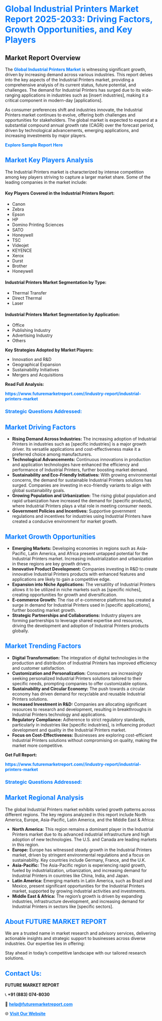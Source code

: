 <h1 style="color: #007BFF;">Global Industrial Printers Market Report 2025-2033: Driving Factors, Growth Opportunities, and Key Players</h1>

<section id="overview">
<h2>Market Report Overview</h2>
<p>The <a href="https://www.futuremarketreport.com//industry-report/industrial-printers-market" style="color: #007BFF; text-decoration: none;"><strong>Global Industrial Printers Market</strong></a> is witnessing significant growth, driven by increasing demand across various industries. This report delves into the key aspects of the Industrial Printers market, providing a comprehensive analysis of its current status, future potential, and challenges. The demand for Industrial Printers has surged due to its wide-ranging applications in industries such as [insert industries], making it a critical component in modern-day [applications].</p>
<p>As consumer preferences shift and industries innovate, the Industrial Printers market continues to evolve, offering both challenges and opportunities for stakeholders. The global market is expected to expand at a substantial compound annual growth rate (CAGR) over the forecast period, driven by technological advancements, emerging applications, and increasing investments by major players.</p>
</section>

<section id="overview">
<p><a href="https://www.futuremarketreport.com//request-sample/reportId=59936" style="color: #007BFF; text-decoration: none;"><strong>Explore Sample Report Here</strong></a></p>
</section>

<section id="key-players">
<h2 style="color: #007BFF;">Market Key Players Analysis</h2>
<p>The Industrial Printers market is characterized by intense competition among key players striving to capture a larger market share. Some of the leading companies in the market include:</p>
<h4>Key Players Covered in the Industrial Printers Report:</h4>
<ul><li>Canon</li><li>Zebra</li><li>Epson</li><li>HP</li><li>Domino Printing Sciences</li><li>SATO</li><li>Honeywell</li><li>TSC</li><li>Videojet</li><li>KEYENCE</li><li>Xerox</li><li>Durst</li><li>Brother</li><li>Honeywell</li></ul>
<h4>Industrial Printers Market Segmentation by Type:</h4>
<ul><li>Thermal Transfer</li><li>Direct Thermal</li><li>Laser</li></ul>

<h4>Industrial Printers Market Segmentation by Application:</h4>
<ul><li>Office</li><li>Publishing Industry</li><li>Advertising Industry</li><li>Others</li></ul>
<p><strong>Key Strategies Adopted by Market Players:</strong></p>
<ul>
<li>Innovation and R&D</li>
<li>Geographical Expansion</li>
<li>Sustainability Initiatives</li>
<li>Mergers and Acquisitions</li>
</ul>
</section>

<section>
<p><strong>Read Full Analysis: </strong></p><a href="https://www.futuremarketreport.com//industry-report/industrial-printers-market" style="color: #007BFF; text-decoration: none;"><strong>https://www.futuremarketreport.com//industry-report/industrial-printers-market</strong></a>
<h3 style="color: #007BFF;">Strategic Questions Addressed:</h3>
</section>

<section id="driving-factors">
<h2 style="color: #007BFF;">Market Driving Factors</h2>
<ul>
<li><strong>Rising Demand Across Industries:</strong> The increasing adoption of Industrial Printers in industries such as [specific industries] is a major growth driver. Its versatile applications and cost-effectiveness make it a preferred choice among manufacturers.</li>
<li><strong>Technological Advancements:</strong> Continuous innovations in production and application technologies have enhanced the efficiency and performance of Industrial Printers, further boosting market demand.</li>
<li><strong>Sustainability and Eco-Friendly Initiatives:</strong> With growing environmental concerns, the demand for sustainable Industrial Printers solutions has surged. Companies are investing in eco-friendly variants to align with global sustainability goals.</li>
<li><strong>Growing Population and Urbanization:</strong> The rising global population and rapid urbanization have increased the demand for [specific products], where Industrial Printers plays a vital role in meeting consumer needs.</li>
<li><strong>Government Policies and Incentives:</strong> Supportive government regulations and incentives for industries using Industrial Printers have created a conducive environment for market growth.</li>
</ul>
</section>

<section id="growth-opportunities">
<h2 style="color: #007BFF;">Market Growth Opportunities</h2>
<ul>
<li><strong>Emerging Markets:</strong> Developing economies in regions such as Asia-Pacific, Latin America, and Africa present untapped potential for the Industrial Printers market. Increasing industrialization and urbanization in these regions are key growth drivers.</li>
<li><strong>Innovative Product Development:</strong> Companies investing in R&D to create innovative Industrial Printers products with enhanced features and applications are likely to gain a competitive edge.</li>
<li><strong>Expansion into Niche Applications:</strong> The versatility of Industrial Printers allows it to be utilized in niche markets such as [specific niches], creating opportunities for growth and diversification.</li>
<li><strong>E-commerce Growth:</strong> The rise of e-commerce platforms has created a surge in demand for Industrial Printers used in [specific applications], further boosting market growth.</li>
<li><strong>Strategic Partnerships and Collaborations:</strong> Industry players are forming partnerships to leverage shared expertise and resources, driving the development and adoption of Industrial Printers products globally.</li>
</ul>
</section>

<section id="trending-factors">
<h2 style="color: #007BFF;">Market Trending Factors</h2>
<ul>
<li><strong>Digital Transformation:</strong> The integration of digital technologies in the production and distribution of Industrial Printers has improved efficiency and customer satisfaction.</li>
<li><strong>Customization and Personalization:</strong> Consumers are increasingly seeking personalized Industrial Printers solutions tailored to their specific needs, prompting companies to offer customizable options.</li>
<li><strong>Sustainability and Circular Economy:</strong> The push towards a circular economy has driven demand for recyclable and reusable Industrial Printers solutions.</li>
<li><strong>Increased Investment in R&D:</strong> Companies are allocating significant resources to research and development, resulting in breakthroughs in Industrial Printers technology and applications.</li>
<li><strong>Regulatory Compliance:</strong> Adherence to strict regulatory standards, particularly in industries like [specific industries], is influencing product development and quality in the Industrial Printers market.</li>
<li><strong>Focus on Cost-Effectiveness:</strong> Businesses are exploring cost-efficient Industrial Printers solutions without compromising on quality, making the market more competitive.</li>
</ul>
</section>

<section>
<p><strong>Get Full Report: </strong></p><a href="https://www.futuremarketreport.com//industry-report/industrial-printers-market" style="color: #007BFF; text-decoration: none;"><strong>https://www.futuremarketreport.com//industry-report/industrial-printers-market</strong></a>
<h3 style="color: #007BFF;">Strategic Questions Addressed:</h3>
</section>


<section id="regional-analysis">
<h2 style="color: #007BFF;">Market Regional Analysis</h2>
<p>The global Industrial Printers market exhibits varied growth patterns across different regions. The key regions analyzed in this report include North America, Europe, Asia-Pacific, Latin America, and the Middle East & Africa:</p>
<ul>
<li><strong>North America:</strong> This region remains a dominant player in the Industrial Printers market due to its advanced industrial infrastructure and high adoption of new technologies. The U.S. and Canada are leading markets in this region.</li>
<li><strong>Europe:</strong> Europe has witnessed steady growth in the Industrial Printers market, driven by stringent environmental regulations and a focus on sustainability. Key countries include Germany, France, and the U.K.</li>
<li><strong>Asia-Pacific:</strong> The Asia-Pacific region is experiencing rapid growth, fueled by industrialization, urbanization, and increasing demand for Industrial Printers in countries like China, India, and Japan.</li>
<li><strong>Latin America:</strong> Emerging markets in Latin America, such as Brazil and Mexico, present significant opportunities for the Industrial Printers market, supported by growing industrial activities and investments.</li>
<li><strong>Middle East & Africa:</strong> The region’s growth is driven by expanding industries, infrastructure development, and increasing demand for Industrial Printers in sectors like [specific sectors].</li>
</ul>
</section>

<footer>
<h2 style="color: #007BFF;">About FUTURE MARKET REPORT</h2>
<p>We are a trusted name in market research and advisory services, delivering actionable insights and strategic support to businesses across diverse industries. Our expertise lies in offering:</p>

<p>Stay ahead in today’s competitive landscape with our tailored research solutions.</p>

<h2 style="color: #007BFF;">Contact Us:</h2>
<p><strong>FUTURE MARKET REPORT</strong></p>
<p>📞 <strong>+91 (883) 074-8030</strong></p>
<p>📧 <strong><a href="mailto:help@futuremarketreport.com" style="color: #007BFF;">help@futuremarketreport.com</a></strong></p>
<p>🌐 <strong><a href="https://www.futuremarketreport.com/" style="color: #007BFF;">Visit Our Website</a></strong></p>
</footer>